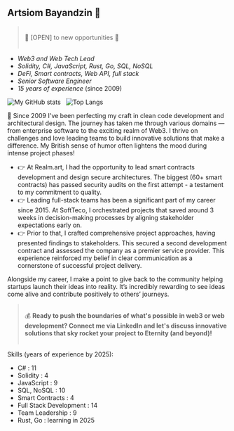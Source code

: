 ## Artsiom Bayandzin 🚀

> <br/> 🧨 [OPEN] to new opportunities 🧨 <br /> &nbsp;

- *Web3 and Web Tech Lead*
- *Solidity, C#, JavaScript, Rust, Go, SQL, NoSQL*
- *DeFi, Smart contracts, Web API, full stack*
- *Senior Software Engineer*
- *15 years of experience* (since 2009)

![My GitHub stats](https://github-readme-stats-private-five.vercel.app/api?username=artem-bayandin&show_icons=true&show=prs_merged_percentage&theme=gruvbox&rank_icon=github&include_all_commits=true&hide=issues,contribs&exclude_repo=github-readme-stats,github-readme-stats-private,anuraghazra.github.io)&nbsp;&nbsp;&nbsp;![Top Langs](https://github-readme-stats-private-five.vercel.app/api/top-langs/?username=artem-bayandin&layout=compact&exclude_repo=github-readme-stats,github-readme-stats-private,anuraghazra.github.io)

🤌 Since 2009 I've been perfecting my craft in clean code development and architectural design. The journey has taken me through various domains — from enterprise software to the exciting realm of Web3. I thrive on challenges and love leading teams to build innovative solutions that make a difference. My British sense of humor often lightens the mood during intense project phases!

- 👉 At Realm.art, I had the opportunity to lead smart contracts development and design secure architectures. The biggest (60+ smart contracts) has passed security audits on the first attempt - a testament to my commitment to quality.
- 👉 Leading full-stack teams has been a significant part of my career since 2015. At SoftTeco, I orchestrated projects that saved around 3 weeks in decision-making processes by aligning stakeholder expectations early on.
- 👉 Prior to that, I crafted comprehensive project approaches, having presented findings to stakeholders. This secured a second development contract and assessed the company as a premier service provider. This experience reinforced my belief in clear communication as a cornerstone of successful project delivery.

Alongside my career, I make a point to give back to the community helping startups launch their ideas into reality. It’s incredibly rewarding to see ideas come alive and contribute positively to others’ journeys.

> <br /> 💰 **Ready to push the boundaries of what's possible in web3 or web development? Connect me via LinkedIn and let's discuss innovative solutions that sky rocket your project to Eternity (and beyond)! <br /> &nbsp;**

Skills (years of experience by 2025):
- C# : 11
- Solidity : 4
- JavaScript : 9
- SQL, NoSQL : 10
- Smart Contracts : 4
- Full Stack Development : 14
- Team Leadership : 9
- Rust, Go : learning in 2025

[github]: https://github.com/artem-bayandin
[book-a-call]: https://calendly.com/bayandin-artem/30min
[linkedin]: https://www.linkedin.com/in/artembayandin/
